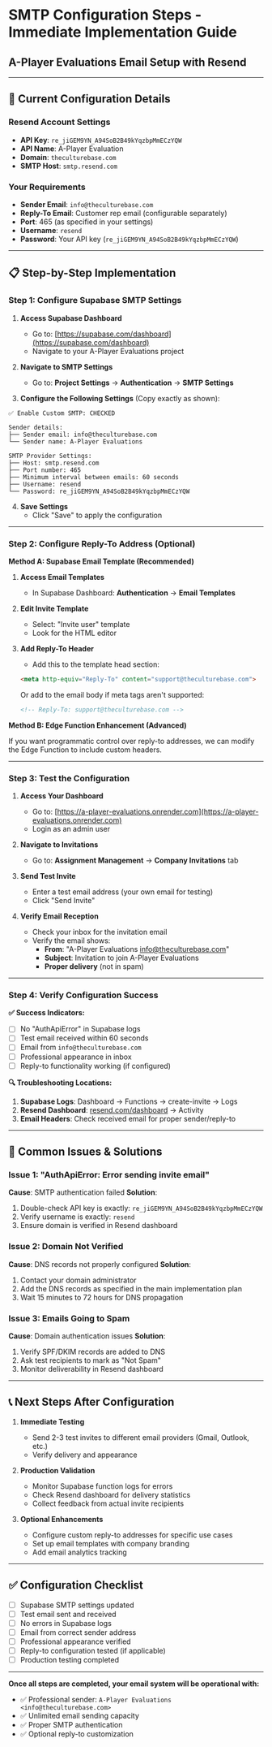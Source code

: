 # SMTP Configuration Steps - Immediate Implementation Guide
## A-Player Evaluations Email Setup with Resend

---

## 🎯 **Current Configuration Details**

### **Resend Account Settings**
- **API Key**: `re_jiGEM9YN_A94SoB2B49kYqzbpMmECzYQW`
- **API Name**: A-Player Evaluation
- **Domain**: `theculturebase.com`
- **SMTP Host**: `smtp.resend.com`

### **Your Requirements**
- **Sender Email**: `info@theculturebase.com`
- **Reply-To Email**: Customer rep email (configurable separately)
- **Port**: 465 (as specified in your settings)
- **Username**: `resend`
- **Password**: Your API key (`re_jiGEM9YN_A94SoB2B49kYqzbpMmECzYQW`)

---

## 📋 **Step-by-Step Implementation**

### **Step 1: Configure Supabase SMTP Settings**

1. **Access Supabase Dashboard**
   - Go to: [https://supabase.com/dashboard](https://supabase.com/dashboard)
   - Navigate to your A-Player Evaluations project

2. **Navigate to SMTP Settings**
   - Go to: **Project Settings** → **Authentication** → **SMTP Settings**

3. **Configure the Following Settings** (Copy exactly as shown):

```
✅ Enable Custom SMTP: CHECKED

Sender details:
├── Sender email: info@theculturebase.com
└── Sender name: A-Player Evaluations

SMTP Provider Settings:
├── Host: smtp.resend.com
├── Port number: 465
├── Minimum interval between emails: 60 seconds
├── Username: resend
└── Password: re_jiGEM9YN_A94SoB2B49kYqzbpMmECzYQW
```

4. **Save Settings**
   - Click "Save" to apply the configuration

---

### **Step 2: Configure Reply-To Address (Optional)**

**Method A: Supabase Email Template (Recommended)**

1. **Access Email Templates**
   - In Supabase Dashboard: **Authentication** → **Email Templates**

2. **Edit Invite Template**
   - Select: "Invite user" template
   - Look for the HTML editor

3. **Add Reply-To Header**
   - Add this to the template head section:
   ```html
   <meta http-equiv="Reply-To" content="support@theculturebase.com">
   ```
   
   Or add to the email body if meta tags aren't supported:
   ```html
   <!-- Reply-To: support@theculturebase.com -->
   ```

**Method B: Edge Function Enhancement (Advanced)**

If you want programmatic control over reply-to addresses, we can modify the Edge Function to include custom headers.

---

### **Step 3: Test the Configuration**

1. **Access Your Dashboard**
   - Go to: [https://a-player-evaluations.onrender.com](https://a-player-evaluations.onrender.com)
   - Login as an admin user

2. **Navigate to Invitations**
   - Go to: **Assignment Management** → **Company Invitations** tab

3. **Send Test Invite**
   - Enter a test email address (your own email for testing)
   - Click "Send Invite"

4. **Verify Email Reception**
   - Check your inbox for the invitation email
   - Verify the email shows:
     - **From**: "A-Player Evaluations <info@theculturebase.com>"
     - **Subject**: Invitation to join A-Player Evaluations
     - **Proper delivery** (not in spam)

---

### **Step 4: Verify Configuration Success**

**✅ Success Indicators:**
- [ ] No "AuthApiError" in Supabase logs
- [ ] Test email received within 60 seconds
- [ ] Email from `info@theculturebase.com`
- [ ] Professional appearance in inbox
- [ ] Reply-to functionality working (if configured)

**🔍 Troubleshooting Locations:**
1. **Supabase Logs**: Dashboard → Functions → create-invite → Logs
2. **Resend Dashboard**: [resend.com/dashboard](https://resend.com/dashboard) → Activity
3. **Email Headers**: Check received email for proper sender/reply-to

---

## 🚨 **Common Issues & Solutions**

### **Issue 1: "AuthApiError: Error sending invite email"**
**Cause**: SMTP authentication failed
**Solution**: 
1. Double-check API key is exactly: `re_jiGEM9YN_A94SoB2B49kYqzbpMmECzYQW`
2. Verify username is exactly: `resend`
3. Ensure domain is verified in Resend dashboard

### **Issue 2: Domain Not Verified**
**Cause**: DNS records not properly configured
**Solution**: 
1. Contact your domain administrator
2. Add the DNS records as specified in the main implementation plan
3. Wait 15 minutes to 72 hours for DNS propagation

### **Issue 3: Emails Going to Spam**
**Cause**: Domain authentication issues
**Solution**:
1. Verify SPF/DKIM records are added to DNS
2. Ask test recipients to mark as "Not Spam"
3. Monitor deliverability in Resend dashboard

---

## 📞 **Next Steps After Configuration**

1. **Immediate Testing**
   - Send 2-3 test invites to different email providers (Gmail, Outlook, etc.)
   - Verify delivery and appearance

2. **Production Validation**
   - Monitor Supabase function logs for errors
   - Check Resend dashboard for delivery statistics
   - Collect feedback from actual invite recipients

3. **Optional Enhancements**
   - Configure custom reply-to addresses for specific use cases
   - Set up email templates with company branding
   - Add email analytics tracking

---

## ✅ **Configuration Checklist**

- [ ] Supabase SMTP settings updated
- [ ] Test email sent and received
- [ ] No errors in Supabase logs
- [ ] Email from correct sender address
- [ ] Professional appearance verified
- [ ] Reply-to configuration tested (if applicable)
- [ ] Production testing completed

---

**Once all steps are completed, your email system will be operational with:**
- ✅ Professional sender: `A-Player Evaluations <info@theculturebase.com>`
- ✅ Unlimited email sending capacity
- ✅ Proper SMTP authentication
- ✅ Optional reply-to customization
